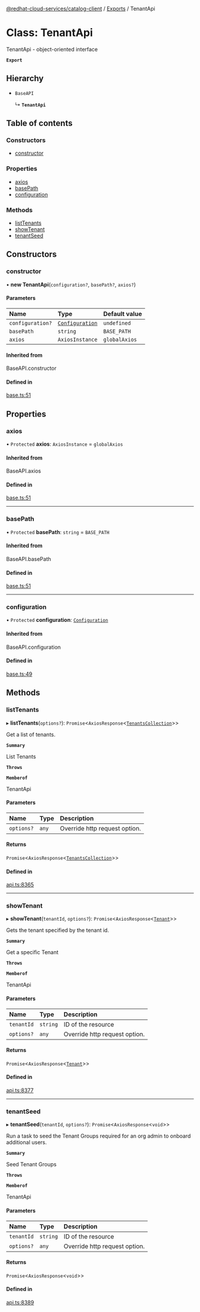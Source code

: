 [@redhat-cloud-services/catalog-client](../README.md) / [Exports](../modules.md) / TenantApi

# Class: TenantApi

TenantApi - object-oriented interface

**`Export`**

## Hierarchy

- `BaseAPI`

  ↳ **`TenantApi`**

## Table of contents

### Constructors

- [constructor](TenantApi.md#constructor)

### Properties

- [axios](TenantApi.md#axios)
- [basePath](TenantApi.md#basepath)
- [configuration](TenantApi.md#configuration)

### Methods

- [listTenants](TenantApi.md#listtenants)
- [showTenant](TenantApi.md#showtenant)
- [tenantSeed](TenantApi.md#tenantseed)

## Constructors

### constructor

• **new TenantApi**(`configuration?`, `basePath?`, `axios?`)

#### Parameters

| Name | Type | Default value |
| :------ | :------ | :------ |
| `configuration?` | [`Configuration`](Configuration.md) | `undefined` |
| `basePath` | `string` | `BASE_PATH` |
| `axios` | `AxiosInstance` | `globalAxios` |

#### Inherited from

BaseAPI.constructor

#### Defined in

[base.ts:51](https://github.com/RedHatInsights/javascript-clients/blob/master/packages/catalog/base.ts#L51)

## Properties

### axios

• `Protected` **axios**: `AxiosInstance` = `globalAxios`

#### Inherited from

BaseAPI.axios

#### Defined in

[base.ts:51](https://github.com/RedHatInsights/javascript-clients/blob/master/packages/catalog/base.ts#L51)

___

### basePath

• `Protected` **basePath**: `string` = `BASE_PATH`

#### Inherited from

BaseAPI.basePath

#### Defined in

[base.ts:51](https://github.com/RedHatInsights/javascript-clients/blob/master/packages/catalog/base.ts#L51)

___

### configuration

• `Protected` **configuration**: [`Configuration`](Configuration.md)

#### Inherited from

BaseAPI.configuration

#### Defined in

[base.ts:49](https://github.com/RedHatInsights/javascript-clients/blob/master/packages/catalog/base.ts#L49)

## Methods

### listTenants

▸ **listTenants**(`options?`): `Promise`<`AxiosResponse`<[`TenantsCollection`](../interfaces/TenantsCollection.md)\>\>

Get a list of tenants.

**`Summary`**

List Tenants

**`Throws`**

**`Memberof`**

TenantApi

#### Parameters

| Name | Type | Description |
| :------ | :------ | :------ |
| `options?` | `any` | Override http request option. |

#### Returns

`Promise`<`AxiosResponse`<[`TenantsCollection`](../interfaces/TenantsCollection.md)\>\>

#### Defined in

[api.ts:8365](https://github.com/RedHatInsights/javascript-clients/blob/master/packages/catalog/api.ts#L8365)

___

### showTenant

▸ **showTenant**(`tenantId`, `options?`): `Promise`<`AxiosResponse`<[`Tenant`](../interfaces/Tenant.md)\>\>

Gets the tenant specified by the tenant id.

**`Summary`**

Get a specific Tenant

**`Throws`**

**`Memberof`**

TenantApi

#### Parameters

| Name | Type | Description |
| :------ | :------ | :------ |
| `tenantId` | `string` | ID of the resource |
| `options?` | `any` | Override http request option. |

#### Returns

`Promise`<`AxiosResponse`<[`Tenant`](../interfaces/Tenant.md)\>\>

#### Defined in

[api.ts:8377](https://github.com/RedHatInsights/javascript-clients/blob/master/packages/catalog/api.ts#L8377)

___

### tenantSeed

▸ **tenantSeed**(`tenantId`, `options?`): `Promise`<`AxiosResponse`<`void`\>\>

Run a task to seed the Tenant Groups required for an org admin to onboard additional users.

**`Summary`**

Seed Tenant Groups

**`Throws`**

**`Memberof`**

TenantApi

#### Parameters

| Name | Type | Description |
| :------ | :------ | :------ |
| `tenantId` | `string` | ID of the resource |
| `options?` | `any` | Override http request option. |

#### Returns

`Promise`<`AxiosResponse`<`void`\>\>

#### Defined in

[api.ts:8389](https://github.com/RedHatInsights/javascript-clients/blob/master/packages/catalog/api.ts#L8389)
